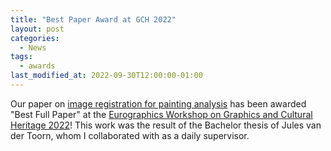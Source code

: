 ```yaml
---
title: "Best Paper Award at GCH 2022"
layout: post
categories:
  - News
tags:
  - awards
last_modified_at: 2022-09-30T12:00:00-01:00
---
```

Our paper on [image registration for painting analysis](/publications/2022/09/28/A-New-Baseline.html) has been awarded "Best Full Paper" at the [Eurographics Workshop on Graphics and Cultural Heritage 2022](https://gch2022.ewi.tudelft.nl/node/12)! This work was the result of the Bachelor thesis of Jules van der Toorn, whom I collaborated with as a daily supervisor.